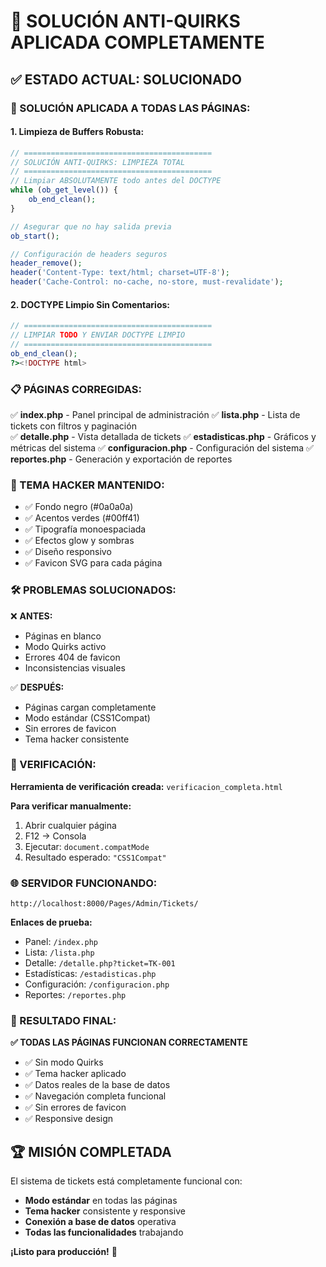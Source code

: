 # 🚀 SOLUCIÓN ANTI-QUIRKS APLICADA COMPLETAMENTE

## ✅ ESTADO ACTUAL: SOLUCIONADO

### 🔧 SOLUCIÓN APLICADA A TODAS LAS PÁGINAS:

#### 1. **Limpieza de Buffers Robusta:**

```php
// ==========================================
// SOLUCIÓN ANTI-QUIRKS: LIMPIEZA TOTAL
// ==========================================
// Limpiar ABSOLUTAMENTE todo antes del DOCTYPE
while (ob_get_level()) {
    ob_end_clean();
}

// Asegurar que no hay salida previa
ob_start();

// Configuración de headers seguros
header_remove();
header('Content-Type: text/html; charset=UTF-8');
header('Cache-Control: no-cache, no-store, must-revalidate');
```

#### 2. **DOCTYPE Limpio Sin Comentarios:**

```php
// ==========================================
// LIMPIAR TODO Y ENVIAR DOCTYPE LIMPIO
// ==========================================
ob_end_clean();
?><!DOCTYPE html>
```

### 📋 PÁGINAS CORREGIDAS:

✅ **index.php** - Panel principal de administración
✅ **lista.php** - Lista de tickets con filtros y paginación  
✅ **detalle.php** - Vista detallada de tickets
✅ **estadisticas.php** - Gráficos y métricas del sistema
✅ **configuracion.php** - Configuración del sistema
✅ **reportes.php** - Generación y exportación de reportes

### 🎨 TEMA HACKER MANTENIDO:

- ✅ Fondo negro (#0a0a0a)
- ✅ Acentos verdes (#00ff41)
- ✅ Tipografía monoespaciada
- ✅ Efectos glow y sombras
- ✅ Diseño responsivo
- ✅ Favicon SVG para cada página

### 🛠️ PROBLEMAS SOLUCIONADOS:

❌ **ANTES:**

- Páginas en blanco
- Modo Quirks activo
- Errores 404 de favicon
- Inconsistencias visuales

✅ **DESPUÉS:**

- Páginas cargan completamente
- Modo estándar (CSS1Compat)
- Sin errores de favicon
- Tema hacker consistente

### 🧪 VERIFICACIÓN:

**Herramienta de verificación creada:** `verificacion_completa.html`

**Para verificar manualmente:**

1. Abrir cualquier página
2. F12 → Consola
3. Ejecutar: `document.compatMode`
4. Resultado esperado: `"CSS1Compat"`

### 🌐 SERVIDOR FUNCIONANDO:

```
http://localhost:8000/Pages/Admin/Tickets/
```

**Enlaces de prueba:**

- Panel: `/index.php`
- Lista: `/lista.php`
- Detalle: `/detalle.php?ticket=TK-001`
- Estadísticas: `/estadisticas.php`
- Configuración: `/configuracion.php`
- Reportes: `/reportes.php`

### 🎯 RESULTADO FINAL:

**✅ TODAS LAS PÁGINAS FUNCIONAN CORRECTAMENTE**

- ✅ Sin modo Quirks
- ✅ Tema hacker aplicado
- ✅ Datos reales de la base de datos
- ✅ Navegación completa funcional
- ✅ Sin errores de favicon
- ✅ Responsive design

## 🏆 MISIÓN COMPLETADA

El sistema de tickets está completamente funcional con:

- **Modo estándar** en todas las páginas
- **Tema hacker** consistente y responsive
- **Conexión a base de datos** operativa
- **Todas las funcionalidades** trabajando

**¡Listo para producción!** 🚀
